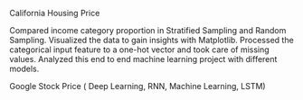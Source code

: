 California Housing Price

Compared income category proportion in Stratified Sampling and Random Sampling. Visualized the data to gain insights with Matplotlib. Processed the categorical input feature to a one-hot vector and took care of missing values. Analyzed this end to end machine learning project with different models. 

Google Stock Price ( Deep Learning, RNN, Machine Learning, LSTM)

